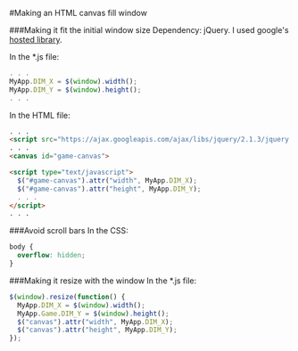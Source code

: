 #Making an HTML canvas fill window

###Making it fit the initial window size
Dependency: jQuery. I used google's [hosted library](https://developers.google.com/speed/libraries/).

In the \*.js file:
```javascript
. . .
MyApp.DIM_X = $(window).width();
MyApp.DIM_Y = $(window).height();
. . .
```

In the HTML file:
```HTML
. . .
<script src="https://ajax.googleapis.com/ajax/libs/jquery/2.1.3/jquery.min.js"></script>
. . .
<canvas id="game-canvas">

<script type="text/javascript">
  $("#game-canvas").attr("width", MyApp.DIM_X);
  $("#game-canvas").attr("height", MyApp.DIM_Y);
  . . .
</script>
. . .
```

###Avoid scroll bars
In the CSS:
```CSS
body {
  overflow: hidden;
}
```

###Making it resize with the window
In the \*.js file:
```javascript
$(window).resize(function() {
  MyApp.DIM_X = $(window).width();
  MyApp.Game.DIM_Y = $(window).height();
  $("canvas").attr("width", MyApp.DIM_X);
  $("canvas").attr("height", MyApp.DIM_Y);
});
```
